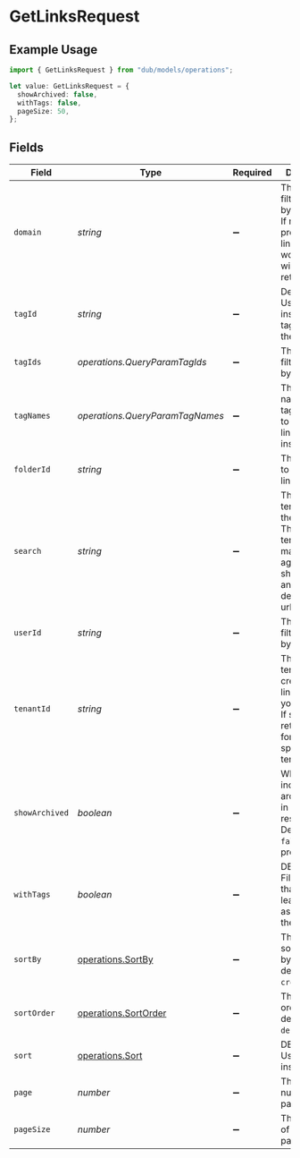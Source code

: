 # GetLinksRequest

## Example Usage

```typescript
import { GetLinksRequest } from "dub/models/operations";

let value: GetLinksRequest = {
  showArchived: false,
  withTags: false,
  pageSize: 50,
};
```

## Fields

| Field                                                                                                                        | Type                                                                                                                         | Required                                                                                                                     | Description                                                                                                                  | Example                                                                                                                      |
| ---------------------------------------------------------------------------------------------------------------------------- | ---------------------------------------------------------------------------------------------------------------------------- | ---------------------------------------------------------------------------------------------------------------------------- | ---------------------------------------------------------------------------------------------------------------------------- | ---------------------------------------------------------------------------------------------------------------------------- |
| `domain`                                                                                                                     | *string*                                                                                                                     | :heavy_minus_sign:                                                                                                           | The domain to filter the links by. E.g. `ac.me`. If not provided, all links for the workspace will be returned.              |                                                                                                                              |
| `tagId`                                                                                                                      | *string*                                                                                                                     | :heavy_minus_sign:                                                                                                           | Deprecated. Use `tagIds` instead. The tag ID to filter the links by.                                                         |                                                                                                                              |
| `tagIds`                                                                                                                     | *operations.QueryParamTagIds*                                                                                                | :heavy_minus_sign:                                                                                                           | The tag IDs to filter the links by.                                                                                          |                                                                                                                              |
| `tagNames`                                                                                                                   | *operations.QueryParamTagNames*                                                                                              | :heavy_minus_sign:                                                                                                           | The unique name of the tags assigned to the short link (case insensitive).                                                   |                                                                                                                              |
| `folderId`                                                                                                                   | *string*                                                                                                                     | :heavy_minus_sign:                                                                                                           | The folder ID to filter the links by.                                                                                        |                                                                                                                              |
| `search`                                                                                                                     | *string*                                                                                                                     | :heavy_minus_sign:                                                                                                           | The search term to filter the links by. The search term will be matched against the short link slug and the destination url. |                                                                                                                              |
| `userId`                                                                                                                     | *string*                                                                                                                     | :heavy_minus_sign:                                                                                                           | The user ID to filter the links by.                                                                                          |                                                                                                                              |
| `tenantId`                                                                                                                   | *string*                                                                                                                     | :heavy_minus_sign:                                                                                                           | The ID of the tenant that created the link inside your system. If set, will only return links for the specified tenant.      |                                                                                                                              |
| `showArchived`                                                                                                               | *boolean*                                                                                                                    | :heavy_minus_sign:                                                                                                           | Whether to include archived links in the response. Defaults to `false` if not provided.                                      |                                                                                                                              |
| `withTags`                                                                                                                   | *boolean*                                                                                                                    | :heavy_minus_sign:                                                                                                           | DEPRECATED. Filter for links that have at least one tag assigned to them.                                                    |                                                                                                                              |
| `sortBy`                                                                                                                     | [operations.SortBy](../../models/operations/sortby.md)                                                                       | :heavy_minus_sign:                                                                                                           | The field to sort the links by. The default is `createdAt`.                                                                  |                                                                                                                              |
| `sortOrder`                                                                                                                  | [operations.SortOrder](../../models/operations/sortorder.md)                                                                 | :heavy_minus_sign:                                                                                                           | The sort order. The default is `desc`.                                                                                       |                                                                                                                              |
| `sort`                                                                                                                       | [operations.Sort](../../models/operations/sort.md)                                                                           | :heavy_minus_sign:                                                                                                           | DEPRECATED. Use `sortBy` instead.                                                                                            |                                                                                                                              |
| `page`                                                                                                                       | *number*                                                                                                                     | :heavy_minus_sign:                                                                                                           | The page number for pagination.                                                                                              | 1                                                                                                                            |
| `pageSize`                                                                                                                   | *number*                                                                                                                     | :heavy_minus_sign:                                                                                                           | The number of items per page.                                                                                                | 50                                                                                                                           |